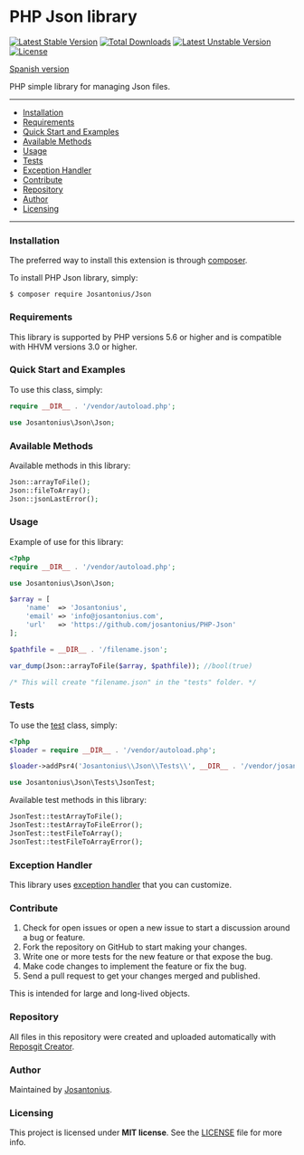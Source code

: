 # PHP Json library

[![Latest Stable Version](https://poser.pugx.org/josantonius/json/v/stable)](https://packagist.org/packages/josantonius/json) [![Total Downloads](https://poser.pugx.org/josantonius/json/downloads)](https://packagist.org/packages/josantonius/json) [![Latest Unstable Version](https://poser.pugx.org/josantonius/json/v/unstable)](https://packagist.org/packages/josantonius/json) [![License](https://poser.pugx.org/josantonius/json/license)](https://packagist.org/packages/josantonius/json)

[Spanish version](README-ES.md)

PHP simple library for managing Json files.

---

- [Installation](#installation)
- [Requirements](#requirements)
- [Quick Start and Examples](#quick-start-and-examples)
- [Available Methods](#available-methods)
- [Usage](#usage)
- [Tests](#tests)
- [Exception Handler](#exception-handler)
- [Contribute](#contribute)
- [Repository](#repository)
- [Author](#author)
- [Licensing](#licensing)

---

### Installation

The preferred way to install this extension is through [composer](http://getcomposer.org/download/).

To install PHP Json library, simply:

    $ composer require Josantonius/Json

### Requirements

This library is supported by PHP versions 5.6 or higher and is compatible with HHVM versions 3.0 or higher.

### Quick Start and Examples

To use this class, simply:

```php
require __DIR__ . '/vendor/autoload.php';

use Josantonius\Json\Json;
```
### Available Methods

Available methods in this library:

```php
Json::arrayToFile();
Json::fileToArray();
Json::jsonLastError();
```
### Usage

Example of use for this library:

```php
<?php
require __DIR__ . '/vendor/autoload.php';

use Josantonius\Json\Json;

$array = [
	'name'  => 'Josantonius',
    'email' => 'info@josantonius.com',
    'url'   => 'https://github.com/josantonius/PHP-Json'
];

$pathfile = __DIR__ . '/filename.json';

var_dump(Json::arrayToFile($array, $pathfile)); //bool(true)

/* This will create "filename.json" in the "tests" folder. */
```

### Tests 

To use the [test](tests) class, simply:

```php
<?php
$loader = require __DIR__ . '/vendor/autoload.php';

$loader->addPsr4('Josantonius\\Json\\Tests\\', __DIR__ . '/vendor/josantonius/json/tests');

use Josantonius\Json\Tests\JsonTest;

```
Available test methods in this library:

```php
JsonTest::testArrayToFile();
JsonTest::testArrayToFileError();
JsonTest::testFileToArray();
JsonTest::testFileToArrayError();
```

### Exception Handler

This library uses [exception handler](src/Exception) that you can customize.
### Contribute
1. Check for open issues or open a new issue to start a discussion around a bug or feature.
1. Fork the repository on GitHub to start making your changes.
1. Write one or more tests for the new feature or that expose the bug.
1. Make code changes to implement the feature or fix the bug.
1. Send a pull request to get your changes merged and published.

This is intended for large and long-lived objects.

### Repository

All files in this repository were created and uploaded automatically with [Reposgit Creator](https://github.com/Josantonius/BASH-Reposgit).

### Author

Maintained by [Josantonius](https://github.com/Josantonius/).

### Licensing

This project is licensed under **MIT license**. See the [LICENSE](LICENSE) file for more info.